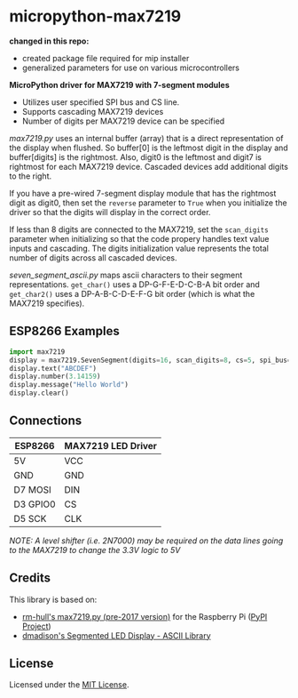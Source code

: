 # micropython-max7219

**changed in this repo:**
* created package file required for mip installer
* generalized parameters for use on various microcontrollers

**MicroPython driver for MAX7219 with 7-segment modules**

* Utilizes user specified SPI bus and CS line.
* Supports cascading MAX7219 devices
* Number of digits per MAX7219 device can be specified

_max7219.py_ uses an internal buffer (array) that is a direct representation of the display when flushed.  So buffer[0] is the leftmost digit in the display and buffer[digits] is the rightmost.  Also, digit0 is the leftmost and digit7 is rightmost for each MAX7219 device.  Cascaded devices add additional digits to the right.  

If you have a pre-wired 7-segment display module that has the rightmost digit as digit0, then set the `reverse` parameter to `True` when you initialize the driver so that the digits will display in the correct order.

If less than 8 digits are connected to the MAX7219, set the `scan_digits` parameter when initializing so that the code propery handles text value inputs and cascading.  The digits initialization value represents the total number of digits across all cascaded devices.

_seven_segment_ascii.py_ maps ascii characters to their segment representations.  `get_char()` uses a DP-G-F-E-D-C-B-A bit order and `get_char2()` uses a DP-A-B-C-D-E-F-G bit order (which is what the MAX7219 specifies).

## ESP8266 Examples

```python
import max7219
display = max7219.SevenSegment(digits=16, scan_digits=8, cs=5, spi_bus=2, reverse=True)
display.text("ABCDEF")
display.number(3.14159)
display.message("Hello World")
display.clear()
```

## Connections

| ESP8266  | MAX7219 LED Driver |
|----------|--------------------|
| 5V       | VCC                |
| GND      | GND                |
| D7 MOSI  | DIN                |
| D3 GPIO0 | CS                 |
|  D5 SCK  | CLK                |

*NOTE: A level shifter (i.e. 2N7000) may be required on the data lines going to the MAX7219 to change the 3.3V logic to 5V*


## Credits
This library is based on:
* [rm-hull's max7219.py (pre-2017 version)](https://github.com/rm-hull/max7219) for the Raspberry Pi ([PyPI Project](https://pypi.org/project/max7219/))
* [dmadison's Segmented LED Display - ASCII Library](https://github.com/dmadison/LED-Segment-ASCII)


## License

Licensed under the [MIT License](http://opensource.org/licenses/MIT).
